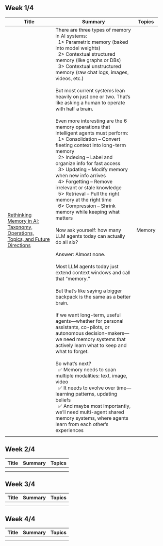 ## Week 1/4
| Title | Summary | Topics |
| --- | --- | --- |
| [Rethinking Memory in AI: Taxonomy, Operations, Topics, and Future Directions](https://arxiv.org/pdf/2505.00675) | There are three types of memory in AI systems:<br> &nbsp; 1> Parametric memory (baked into model weights) <br> &nbsp;  2> Contextual structured memory (like graphs or DBs) <br> &nbsp;  3> Contextual unstructured memory (raw chat logs, images, videos, etc.) <br><br> But most current systems lean heavily on just one or two. That’s like asking a human to operate with half a brain. <br><br> Even more interesting are the 6 memory operations that intelligent agents must perform: <br> &nbsp; 1> Consolidation – Convert fleeting context into long-term memory <br> &nbsp;  2> Indexing – Label and organize info for fast access<br> &nbsp;  3> Updating – Modify memory when new info arrives <br> &nbsp;  4> Forgetting – Remove irrelevant or stale knowledge <br> &nbsp;  5> Retrieval – Pull the right memory at the right time <br> &nbsp;  6> Compression – Shrink memory while keeping what matters <br><br> Now ask yourself: how many LLM agents today can actually do all six? <br><br> Answer: Almost none. <br><br> Most LLM agents today just extend context windows and call that “memory.” <br><br> But that’s like saying a bigger backpack is the same as a better brain. <br><br> If we want long-term, useful agents—whether for personal assistants, co-pilots, or autonomous decision-makers—we need memory systems that actively learn what to keep and what to forget. <br><br> So what’s next? <br> &nbsp;  ✅ Memory needs to span multiple modalities: text, image, video <br> &nbsp;  ✅ It needs to evolve over time—learning patterns, updating beliefs <br> &nbsp;  ✅ And maybe most importantly, we’ll need multi-agent shared memory systems, where agents learn from each other’s experiences | Memory |
| []() |  |  |


## Week 2/4
| Title | Summary | Topics |
| --- | --- | --- |
| []() |  |  |
| []() |  |  |


## Week 3/4
| Title | Summary | Topics |
| --- | --- | --- |
| []() |  |  |
| []() |  |  |


## Week 4/4
| Title | Summary | Topics |
| --- | --- | --- |
| []() |  |  |
| []() |  |  |
